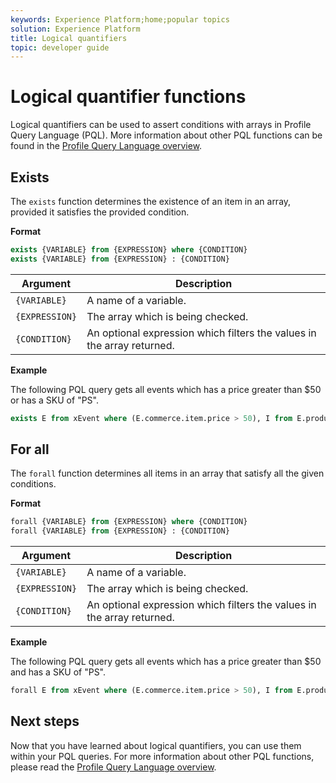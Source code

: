 ```yaml
---
keywords: Experience Platform;home;popular topics
solution: Experience Platform
title: Logical quantifiers
topic: developer guide
---
```


# Logical quantifier functions

Logical quantifiers can be used to assert conditions with arrays in Profile Query Language (PQL). More information about other PQL functions can be found in the [Profile Query Language overview](./overview.md).

## Exists

The `exists` function determines the existence of an item in an array, provided it satisfies the provided condition.

**Format**

```sql
exists {VARIABLE} from {EXPRESSION} where {CONDITION}
exists {VARIABLE} from {EXPRESSION} : {CONDITION}
```

| Argument | Description |
| ---------- | ----------- |
| `{VARIABLE}` | A name of a variable. |
| `{EXPRESSION}` | The array which is being checked. |
| `{CONDITION}` | An optional expression which filters the values in the array returned. |  

**Example**

The following PQL query gets all events which has a price greater than $50 or has a SKU of "PS".

```sql
exists E from xEvent where (E.commerce.item.price > 50), I from E.productListItems where I.SKU = "PS"
```

## For all

The `forall` function determines all items in an array that satisfy all the given conditions. 

**Format**

```sql
forall {VARIABLE} from {EXPRESSION} where {CONDITION}
forall {VARIABLE} from {EXPRESSION} : {CONDITION}
```

| Argument | Description |
| ---------- | ----------- |
| `{VARIABLE}` | A name of a variable. |
| `{EXPRESSION}` | The array which is being checked. |
| `{CONDITION}` | An optional expression which filters the values in the array returned. | 

**Example**

The following PQL query gets all events which has a price greater than $50 and has a SKU of "PS".

```sql
forall E from xEvent where (E.commerce.item.price > 50), I from E.productListItems where I.SKU = "PS"
```

## Next steps

Now that you have learned about logical quantifiers, you can use them within your PQL queries. For more information about other PQL functions, please read the [Profile Query Language overview](./overview.md). 
